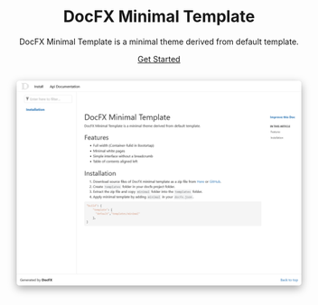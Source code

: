 <div style="max-width: 700px; margin: auto; text-align: center">

# DocFX Minimal Template
DocFX Minimal Template is a minimal theme derived from default template.

<a href="./articles/intro.md" style="padding: 30px">Get Started</a>
<img src="images/screenshot.png" style="border-radius: 5px; box-shadow: 0px 5px 15px 0px rgba(0, 0, 0, 0.35); margin-top: 30px">


</div>